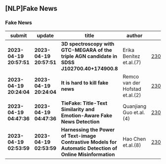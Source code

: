 ## [NLP]Fake News 

### Fake News

| submit | update | title | author | abs | PDF | code | cates | journal |
|---|---|---|---|---|---|---|---|---|
|**2023-04-19 20:57:51**|**2023-04-19 20:57:51**|**3D spectroscopy with GTC-MEGARA of the triple AGN candidate in SDSS   J102700.40+174900.8**|Erika Benítez et.al.(7)|[2304.09968v1](http://arxiv.org/abs/2304.09968v1)|[gotoRead](http://arxiv.org/pdf/2304.09968v1)|null|astro-ph.GA, astro-ph.HE|null|
|**2023-04-19 20:24:04**|**2023-04-19 20:24:04**|**It is hard to kill fake news**|Remco van der Hofstad et.al.(2)|[2304.09958v1](http://arxiv.org/abs/2304.09958v1)|[gotoRead](http://arxiv.org/pdf/2304.09958v1)|null|math.PR, 60K35, 05C80|null|
|**2023-04-19 04:47:36**|**2023-04-19 04:47:36**|**TieFake: Title-Text Similarity and Emotion-Aware Fake News Detection**|Quanjiang Guo et.al.(4)|[2304.09421v1](http://arxiv.org/abs/2304.09421v1)|[gotoRead](http://arxiv.org/pdf/2304.09421v1)|**[link](https://github.com/uestc-gqj/tiefake)**|cs.CL, cs.CV, cs.LG, cs.SI|null|
|**2023-04-19 02:53:59**|**2023-04-19 02:53:59**|**Harnessing the Power of Text-image Contrastive Models for Automatic   Detection of Online Misinformation**|Hao Chen et.al.(8)|[2304.10249v1](http://arxiv.org/abs/2304.10249v1)|[gotoRead](http://arxiv.org/pdf/2304.10249v1)|null|cs.LG|null|
